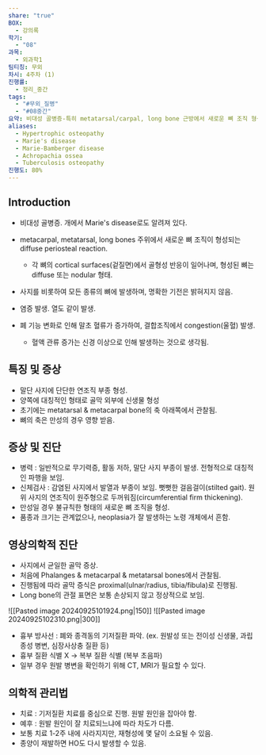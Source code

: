 ```yaml
---
share: "true"
BOX:
  - 강의록
학기:
  - "08"
과목:
  - 외과학1
팀티칭: 무외
차시: 4주차 (1)
진행률:
  - 정리_중간
tags:
  - "#무외_질병"
  - "#08중간"
요약: 비대성 골병증-특히 metatarsal/carpal, long bone 근방에서 새로운 뼈 조직 형성. 대칭적인 파행, 뻣뻣한 걸음, 발열, 무기력증, 활동 저하, 사지의 부종 발생. 기저질환 치료가 중요.
aliases:
  - Hypertrophic osteopathy
  - Marie's disease
  - Marie-Bamberger disease
  - Achropachia ossea
  - Tuberculosis osteopathy
진행도: 80%
---
```



## Introduction
- 비대성 골병증. 개에서 Marie's disease로도 알려져 있다. 
- metacarpal, metatarsal, long bones 주위에서 새로운 뼈 조직이 형성되는 diffuse periosteal reaction.
	- 각 뼈의 cortical surfaces(겉질면)에서 골형성 반응이 일어나며, 형성된 뼈는 diffuse 또는 nodular 형태.
- 사지를 비롯하여 모든 종류의 뼈에 발생하며, 명확한 기전은 밝혀지지 않음.
 
- 염증 발생. 열도 같이 발생.
- 폐 기능 변화로 인해 말초 혈류가 증가하여, 결합조직에서 congestion(울혈) 발생.
	- 혈액 관류 증가는 신경 이상으로 인해 발생하는 것으로 생각됨.


## 특징 및 증상

- 말단 사지에 단단한 연조직 부종 형성.
- 양쪽에 대칭적인 형태로 골막 외부에 신생물 형성
- 초기에는 metatarsal & metacarpal bone의 축 아래쪽에서 관찰됨.
- 뼈의 축은 만성의 경우 영향 받음.
## 증상 및 진단

- 병력 : 일반적으로 무기력증, 활동 저하, 말단 사지 부종이 발생. 전형적으로 대칭적인 파행을 보임.
- 신체검사 : 감염된 사지에서 발열과 부종이 보임. 뻣뻣한 걸음걸이(stilted gait). 원위 사지의 연조직이 원주형으로 두꺼워짐(circumferential firm thickening).
- 만성일 경우 불규칙한 형태의 새로운 뼈 조직을 형성.
- 품종과 크기는 관계없으나, neoplasia가 잘 발생하는 노령 개체에서 흔함.

## 영상의학적 진단
- 사지에서 균일한 골막 증상. 
- 처음에 Phalanges & metacarpal & metatarsal bones에서 관찰됨.
- 진행됨에 따라 골막 증식은 proximal(ulnar/radius, tibia/fibula)로 진행됨.
- Long bone의 관절 표면은 보통 손상되지 않고 정상적으로 보임.

![[Pasted image 20240925101924.png|150]]
![[Pasted image 20240925102310.png|300]]

- 흉부 방사선 : 폐와 종격동의 기저질환 파악. (ex. 원발성 또는 전이성 신생물, 과립종성 병변, 심장사상충 질환 등)
- 흉부 질환 식별 X → 복부 질환 식별 (복부 초음파)
- 일부 경우 원발 병변을 확인하기 위해 CT, MRI가 필요할 수 있다.
## 의학적 관리법

- 치료 : 기저질환 치료를 중심으로 진행. 원발 원인을 잡아야 함. 
- 예후 : 원발 원인이 잘 치료되느냐에 따라 차도가 다름. 
- 보통 치료 1-2주 내에 사라지지만, 재형성에 몇 달이 소요될 수 있음.
- 종양이 재발하면 HO도 다시 발생할 수 있음.